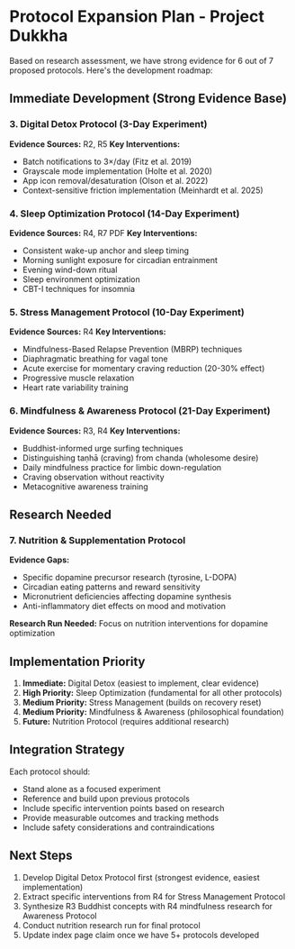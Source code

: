 # Protocol Expansion Plan - Project Dukkha

Based on research assessment, we have strong evidence for 6 out of 7 proposed protocols. Here's the development roadmap:

## Immediate Development (Strong Evidence Base)

### 3. Digital Detox Protocol (3-Day Experiment)
**Evidence Sources:** R2, R5
**Key Interventions:**
- Batch notifications to 3×/day (Fitz et al. 2019)
- Grayscale mode implementation (Holte et al. 2020)
- App icon removal/desaturation (Olson et al. 2022)
- Context-sensitive friction implementation (Meinhardt et al. 2025)

### 4. Sleep Optimization Protocol (14-Day Experiment)
**Evidence Sources:** R4, R7 PDF
**Key Interventions:**
- Consistent wake-up anchor and sleep timing
- Morning sunlight exposure for circadian entrainment
- Evening wind-down ritual
- Sleep environment optimization
- CBT-I techniques for insomnia

### 5. Stress Management Protocol (10-Day Experiment)
**Evidence Sources:** R4
**Key Interventions:**
- Mindfulness-Based Relapse Prevention (MBRP) techniques
- Diaphragmatic breathing for vagal tone
- Acute exercise for momentary craving reduction (20-30% effect)
- Progressive muscle relaxation
- Heart rate variability training

### 6. Mindfulness & Awareness Protocol (21-Day Experiment)
**Evidence Sources:** R3, R4
**Key Interventions:**
- Buddhist-informed urge surfing techniques
- Distinguishing taṇhā (craving) from chanda (wholesome desire)
- Daily mindfulness practice for limbic down-regulation
- Craving observation without reactivity
- Metacognitive awareness training

## Research Needed

### 7. Nutrition & Supplementation Protocol
**Evidence Gaps:**
- Specific dopamine precursor research (tyrosine, L-DOPA)
- Circadian eating patterns and reward sensitivity
- Micronutrient deficiencies affecting dopamine synthesis
- Anti-inflammatory diet effects on mood and motivation

**Research Run Needed:** Focus on nutrition interventions for dopamine optimization

## Implementation Priority

1. **Immediate:** Digital Detox (easiest to implement, clear evidence)
2. **High Priority:** Sleep Optimization (fundamental for all other protocols)
3. **Medium Priority:** Stress Management (builds on recovery reset)
4. **Medium Priority:** Mindfulness & Awareness (philosophical foundation)
5. **Future:** Nutrition Protocol (requires additional research)

## Integration Strategy

Each protocol should:
- Stand alone as a focused experiment
- Reference and build upon previous protocols
- Include specific intervention points based on research
- Provide measurable outcomes and tracking methods
- Include safety considerations and contraindications

## Next Steps

1. Develop Digital Detox Protocol first (strongest evidence, easiest implementation)
2. Extract specific interventions from R4 for Stress Management Protocol
3. Synthesize R3 Buddhist concepts with R4 mindfulness research for Awareness Protocol
4. Conduct nutrition research run for final protocol
5. Update index page claim once we have 5+ protocols developed
